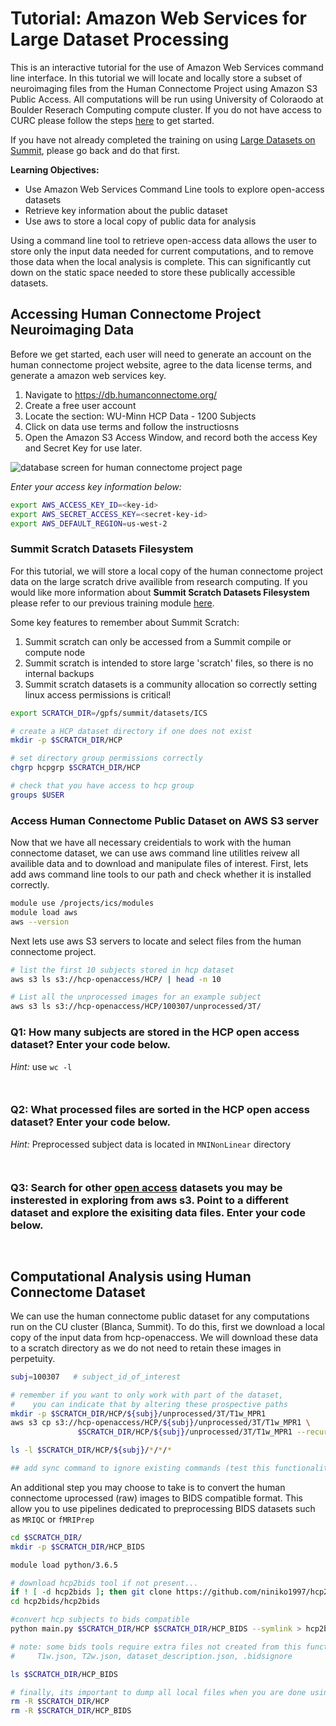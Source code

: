 # Tutorial: Amazon Web Services for Large Dataset Processing

This is an interactive tutorial for the use of Amazon Web Services command line interface. In this tutorial we will locate and locally store a subset of neuroimaging files from the Human Connectome Project using Amazon S3 Public Access. All computations will be run using University of Coloraodo at Boulder Reserach Computing compute cluster. If you do not have access to CURC please follow the steps [here](https://rcamp.rc.colorado.edu/accounts/account-request/create/organization) to get started.

If you have not already completed the training on using [Large Datasets on Summit](https://github.com/intermountainneuroimaging/Training/tree/main/Neuroimaging%20Boot%20Camp/2_HPC:%20Large%20Datasets%20on%20Summit#interacting-with-public-datasets-best-practices), please go back and do that first. 

**Learning Objectives:**
- Use Amazon Web Services Command Line tools to explore open-access datasets
- Retrieve key information about the public dataset
- Use aws to store a local copy of public data for analysis

Using a command line tool to retrieve open-access data allows the user to store only the input data needed for current computations, and to remove those data when the local analysis is complete. This can significantly cut down on the static space needed to store these publically accessible datasets. 

## Accessing Human Connectome Project Neuroimaging Data
Before we get started, each user will need to generate an account on the human connectome project website, agree to the data license terms, and generate a amazon web services key.
1. Navigate to https://db.humanconnectome.org/
2. Create a free user account
3. Locate the section: WU-Minn HCP Data - 1200 Subjects
4. Click on data use terms and follow the instructiosns
5. Open the Amazon S3 Access Window, and record both the access Key and Secret Key for use later.

![database screen for human connectome project page](pics/human-connectome-project-img1.png)

*Enter your access key information below:*


```bash
export AWS_ACCESS_KEY_ID=<key-id>              
export AWS_SECRET_ACCESS_KEY=<secret-key-id>    
export AWS_DEFAULT_REGION=us-west-2
```

### Summit Scratch Datasets Filesystem
For this tutorial, we will store a local copy of the human connectome project data on the large scratch drive availible from research computing. If you would like more information about **Summit Scratch Datasets Filesystem** please refer to our previous training module [here](https://github.com/intermountainneuroimaging/Training/tree/main/Neuroimaging%20Boot%20Camp/2_HPC:%20Large%20Datasets%20on%20Summit#summit-scratch-file-system). 

Some key features to remember about Summit Scratch:
1. Summit scratch can only be accessed from a Summit compile or compute node
2. Summit scratch is intended to store large 'scratch' files, so there is no internal backups
3. Summit scratch datasets is a community allocation so correctly setting linux access permissions is critical!


```bash
export SCRATCH_DIR=/gpfs/summit/datasets/ICS

# create a HCP dataset directory if one does not exist
mkdir -p $SCRATCH_DIR/HCP

# set directory group permissions correctly
chgrp hcpgrp $SCRATCH_DIR/HCP

# check that you have access to hcp group
groups $USER
```

### Access Human Connectome Public Dataset on AWS S3 server
Now that we have all necessary creidentials to work with the human connectome dataset, we can use aws command line utilitles reivew all availible data and to download and manipulate files of interest. First, lets add aws command line tools to our path and check whether it is installed correctly.


```bash
module use /projects/ics/modules
module load aws
aws --version
```


Next lets use aws S3 servers to locate and select files from the human connectome project.


```bash
# list the first 10 subjects stored in hcp dataset
aws s3 ls s3://hcp-openaccess/HCP/ | head -n 10
```


```bash
# List all the unprocessed images for an example subject
aws s3 ls s3://hcp-openaccess/HCP/100307/unprocessed/3T/
```

### **Q1:** How many subjects are stored in the HCP open access dataset? Enter your code below.
*Hint:* use `wc -l` 


```bash



```

### **Q2:** What processed files are sorted in the HCP open access dataset? Enter your code below.
*Hint:* Preprocessed subject data is located in `MNINonLinear` directory


```bash



```

### **Q3:** Search for other [open access](https://aws.amazon.com/opendata) datasets you may be insterested in exploring from aws s3. Point to a different dataset and explore the exisiting data files.  Enter your code below.


```bash



```

## Computational Analysis using Human Connectome Dataset
We can use the human connectome public dataset for any computations run on the CU cluster (Blanca, Summit). To do this, first we download a local copy of the input data from hcp-openaccess. We will download these data to a scratch directory as we do not need to retain these images in perpetuity. 


```bash
subj=100307   # subject_id_of_interest

# remember if you want to only work with part of the dataset, 
#    you can indicate that by altering these prospective paths
mkdir -p $SCRATCH_DIR/HCP/${subj}/unprocessed/3T/T1w_MPR1
aws s3 cp s3://hcp-openaccess/HCP/${subj}/unprocessed/3T/T1w_MPR1 \
               $SCRATCH_DIR/HCP/${subj}/unprocessed/3T/T1w_MPR1 --recursive --quiet 

ls -l $SCRATCH_DIR/HCP/${subj}/*/*/*
```


```bash
## add sync command to ignore existing commands (test this functionality)
```

An additional step you may choose to take is to convert the human connectome uprocessed (raw) images to BIDS compatible format. This allow you to use pipelines dedicated to preprocessing BIDS datasets such as `MRIQC` or `fMRIPrep`


```bash
cd $SCRATCH_DIR/
mkdir -p $SCRATCH_DIR/HCP_BIDS

module load python/3.6.5

# download hcp2bids tool if not present...
if ! [ -d hcp2bids ]; then git clone https://github.com/niniko1997/hcp2bids.git ; fi
cd hcp2bids/hcp2bids

#convert hcp subjects to bids compatible
python main.py $SCRATCH_DIR/HCP $SCRATCH_DIR/HCP_BIDS --symlink > hcp2bids.log

# note: some bids tools require extra files not created from this function:
#     T1w.json, T2w.json, dataset_description.json, .bidsignore

```


```bash
ls $SCRATCH_DIR/HCP_BIDS
```


```bash
# finally, its important to dump all local files when you are done using them
rm -R $SCRATCH_DIR/HCP
rm -R $SCRATCH_DIR/HCP_BIDS
```

